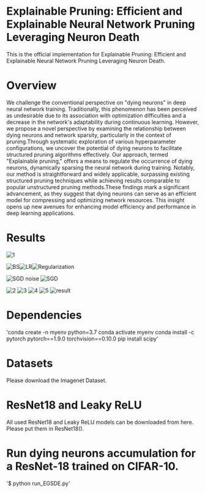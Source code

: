 # Explainable Pruning: Efficient and Explainable Neural Network Pruning Leveraging Neuron Death
This is the official implementation for Explainable Pruning: Efficient and Explainable Neural Network Pruning Leveraging Neuron Death.

# Overview
We challenge the conventional perspective on "dying neurons" in deep neural network training. Traditionally, this phenomenon has been perceived as undesirable due to its association with optimization difficulties and a decrease in the network's adaptability during continuous learning. However, we propose a novel perspective by examining the relationship between dying neurons and network sparsity, particularly in the context of pruning.Through systematic exploration of various hyperparameter configurations, we uncover the potential of dying neurons to facilitate structured pruning algorithms effectively. Our approach, termed "Explainable pruning," offers a means to regulate the occurrence of dying neurons, dynamically sparsing the neural network during training. Notably, our method is straightforward and widely applicable, surpassing existing structured pruning techniques while achieving results comparable to popular unstructured pruning methods.These findings mark a significant advancement, as they suggest that dying neurons can serve as an efficient model for compressing and optimizing network resources. This insight opens up new avenues for enhancing model efficiency and performance in deep learning applications.

# Results
![1](https://github.com/wangbst/ExplainableP/assets/97005040/d2d1bf37-9494-4b78-ac21-3eadaf3badf0) 

![BS](https://github.com/wangbst/ExplainableP/assets/97005040/ed999e78-f198-42fb-a556-6f308ac0a163)![LR](https://github.com/wangbst/ExplainableP/assets/97005040/ac4abc77-595f-4d42-9a1f-4e81b2bb2432)![Regularization](https://github.com/wangbst/ExplainableP/assets/97005040/2c054748-7efc-434c-b321-90650f35ded3) 

![SGD noise](https://github.com/wangbst/ExplainableP/assets/97005040/9fcbda8e-70dc-457f-a219-ae6afa3599ae) ![SGD](https://github.com/wangbst/ExplainableP/assets/97005040/ee9296ec-fabb-4b5b-83f7-303cca0c35b9)

![2](https://github.com/wangbst/ExplainableP/assets/97005040/f4196e5d-bbe7-4362-a966-9f8235cdb0be) ![3](https://github.com/wangbst/ExplainableP/assets/97005040/bb2f2591-617a-4a28-bd7a-f7ec9393de88) ![4](https://github.com/wangbst/ExplainableP/assets/97005040/eb9e9ee3-f95f-4c00-9c52-ecb43afa40cc) ![5](https://github.com/wangbst/ExplainableP/assets/97005040/c3bd0cfa-7af4-40a4-86a3-c2f92de4d0e8) ![result](https://github.com/wangbst/ExplainableP/assets/97005040/571ae237-939e-49cc-b1b1-c7904e42c73a)

# Dependencies
'conda create -n myenv python=3.7
conda activate myenv
conda install -c pytorch pytorch==1.9.0 torchvision==0.10.0
pip install scipy'

# Datasets
Please download the Imagenet Dataset.

# ResNet18 and Leaky ReLU
All used ResNet18 and Leaky ReLU models can be downloaded from here. Please put them in ResNet18().

# Run dying neurons accumulation for a ResNet-18 trained on CIFAR-10.
'$ python run_EGSDE.py'
